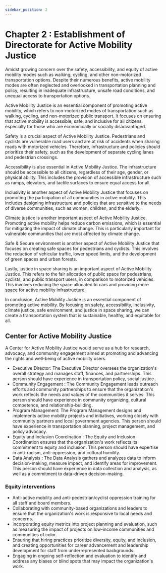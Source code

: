 ```yaml
---
sidebar_position: 2
---
```

# Chapter 2 : Establishment of Directorate for Active Mobility Justice 

Amidst growing concern over the safety, accessibility, and equity of active mobility modes such as walking, cycling, and other non-motorized transportation options. Despite their numerous benefits, active mobility modes are often neglected and overlooked in transportation planning and policy, resulting in inadequate infrastructure, unsafe road conditions, and unequal access to transportation options.

Active Mobility Justice is an essential component of promoting active mobility, which refers to non-motorized modes of transportation such as walking, cycling, and non-motorized public transport. It focuses on ensuring that active mobility is accessible, safe, and inclusive for all citizens, especially for those who are economically or socially disadvantaged.

Safety is a crucial aspect of Active Mobility Justice. Pedestrians and cyclists are vulnerable road users and are at risk of accidents when sharing roads with motorized vehicles. Therefore, infrastructure and policies should prioritize their safety, such as the development of separate cycling lanes and pedestrian crossings.

Accessibility is also essential in Active Mobility Justice. The infrastructure should be accessible to all citizens, regardless of their age, gender, or physical ability. This includes the provision of accessible infrastructure such as ramps, elevators, and tactile surfaces to ensure equal access for all.

Inclusivity is another aspect of Active Mobility Justice that focuses on promoting the participation of all communities in active mobility. This includes designing infrastructure and policies that are sensitive to the needs of diverse communities, such as women, children, and the elderly.

Climate justice is another important aspect of Active Mobility Justice. Promoting active mobility helps reduce carbon emissions, which is essential for mitigating the impact of climate change. This is particularly important for vulnerable communities that are most affected by climate change.

Safe & Secure environment is another aspect of Active Mobility Justice that focuses on creating safe spaces for pedestrians and cyclists. This involves the reduction of vehicular traffic, lower speed limits, and the development of green spaces and urban forests.

Lastly, justice in space sharing is an important aspect of Active Mobility Justice. This refers to the fair allocation of public space for pedestrians, cyclists, and public transport users, in comparison to motorized vehicles. This involves reducing the space allocated to cars and providing more space for active mobility infrastructure.

In conclusion, Active Mobility Justice is an essential component of promoting active mobility. By focusing on safety, accessibility, inclusivity, climate justice, safe environment, and justice in space sharing, we can create a transportation system that is sustainable, healthy, and equitable for all.

## Center for Active Mobility Justice

A Center for Active Mobility Justice would serve as a hub for research, advocacy, and community engagement aimed at promoting and advancing the rights and well-being of active mobility users.


- Executive Director: The Executive Director oversees the organization's overall strategy and manages staff, finances, and partnerships. This person should have experience in transportation policy, social justice .
- Community Engagement  : The Community Engagement   leads outreach efforts and community partnerships to ensure that the organization's work reflects the needs and values of the communities it serves. This person should have experience in community organizing, cultural competence, and relationship-building.
- Program Management: The Program Management designs and implements active mobility projects and initiatives, working closely with community partners and local government agencies. This person should have experience in transportation planning, project management, and policy advocacy.
- Equity and Inclusion Coordination : The Equity and Inclusion Coordination ensures that the organization's work reflects its commitment to equity and inclusion. This person should have expertise in anti-racism, anti-oppression, and cultural humility.
- Data Analysis : The Data Analysis gathers and analyzes data to inform decision-making, measure impact, and identify areas for improvement. This person should have experience in data collection and analysis, as well as a commitment to data-driven decision-making.

### Equity interventions

 
 
- Anti-active mobility and anti-pedestrian/cyclist oppression training for all staff and board members.
- Collaborating with community-based organizations and leaders to ensure that the organization's work is responsive to local needs and concerns.
- Incorporating equity metrics into project planning and evaluation, such as measuring the impact of projects on low-income communities and communities of color.
- Ensuring that hiring practices prioritize diversity, equity, and inclusion, and creating opportunities for career advancement and leadership development for staff from underrepresented backgrounds.
- Engaging in ongoing self-reflection and evaluation to identify and address any biases or blind spots that may impact the organization's work. 


